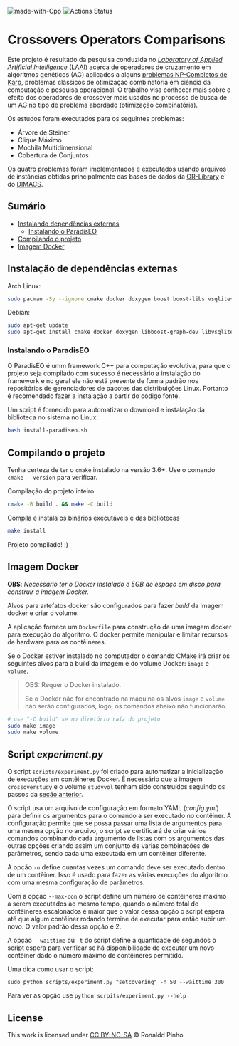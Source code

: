 ![made-with-Cpp](https://img.shields.io/badge/Made%20with-C++-1f425f.svg?style=flat-square)
![Actions Status](https://github.com/pinho/crossover-research/workflows/C++%20CI/badge.svg)

# Crossovers Operators Comparisons

Este projeto é resultado da pesquisa conduzida no 
_[Laboratory of Applied Artificial Intelligence](http://laai.ufpa.br)_ (LAAI)
acerca de operadores de cruzamento em algoritmos genéticos (AG) aplicados a
alguns [problemas NP-Completos de Karp](), problemas clássicos de otimização
combinatória em ciência da computação e pesquisa operacional. O trabalho visa
conhecer mais sobre o efeito dos operadores de crossover mais usados no processo
de busca de um AG no tipo de problema abordado (otimização combinatória).

Os estudos foram executados para os seguintes problemas:
- Árvore de Steiner
- Clique Máximo
- Mochila Multidimensional
- Cobertura de Conjuntos


Os quatro problemas foram implementados e executados usando arquivos de
instâncias obtidas principalmente das bases de dados da
[OR-Library](http://people.brunel.ac.uk/~mastjjb/jeb/info.html)
e do [DIMACS](http://dimacs.rutgers.edu/programs/challenge).


## Sumário

* [Instalando dependências externas](#Instalação-de-dependências-externas)
  - [Instalando o ParadisEO](#Instalando-o-ParadisEO)
* [Compilando o projeto](#Compilando-o-projeto)
* [Imagem Docker](#imagem-docker)

## Instalação de dependências externas

Arch Linux:

```sh
sudo pacman -Sy --ignore cmake docker doxygen boost boost-libs vsqlite++
```

Debian:

```sh
sudo apt-get update
sudo apt-get install cmake docker doxygen libboost-graph-dev libvsqlitepp-dev
```

### Instalando o ParadisEO

O ParadisEO é umm framework C++ para computação evolutiva, para que o projeto
seja compilado com sucesso é necessário a instalação do framework e no geral
ele não está presente de forma padrão nos repositórios de gerenciadores de
pacotes das distribuições Linux. Portanto é recomendado fazer a instalação a
partir do código fonte.

Um script é fornecido para automatizar o download e instalação da biblioteca no
sistema no Linux:

```sh
bash install-paradiseo.sh
```

## Compilando o projeto

Tenha certeza de ter o `cmake` instalado na versão 3.6+. Use o comando
`cmake --version` para verificar.

Compilação do projeto inteiro

```sh
cmake -B build . && make -C build
```

Compila e instala os binários executáveis e das bibliotecas

```sh
make install
```

Projeto compilado! :)

## Imagem Docker

**OBS**: _Necessário ter o Docker instalado e 5GB de espaço em disco para
construir a imagem Docker._

Alvos para artefatos docker são configurados para fazer *build* da imagem docker
e criar o volume.

A aplicação fornece um `Dockerfile` para construção de uma imagem docker para
execução do algoritmo. O docker permite manipular e limitar recursos de hardware
para os contêineres. 

Se o Docker estiver instalado no computador o comando CMake irá criar os seguintes
alvos para a build da imagem e do volume Docker: `image` e `volume`.

> OBS: Requer o Docker instalado.
>
> Se o Docker não for encontrado na máquina os alvos `image` e `volume` não serão
> configurados, logo, os comandos abaixo não funcionarão.

```sh
# use "-C build" se no diretório raíz do projeto
sudo make image 
sudo make volume
```

## Script _experiment.py_

O script `scripts/experiment.py` foi criado para automatizar a inicialização de
execuções em contêineres Docker. É necessário que a imagem `crossoverstudy` e o
volume `studyvol` tenham sido construídos seguindo os passos da
[seção anterior](#Imagem-Docker).

O script usa um arquivo de configuração em formato YAML (_config.yml_) para
definir os argumentos para o comando a ser executado no contêiner. A configuração
permite que se possa passar uma lista de argumentos para uma mesma opção no
arquivo, o script se certificará de criar vários comandos combinando cada
argumento de listas com os argumentos das outras opções criando assim um conjunto
de várias combinações de parâmetros, sendo cada uma executada em um contêiner
diferente.

A opção `-n` define quantas vezes um comando deve ser executado dentro de um
contêiner. Isso é usado para fazer as várias execuções do algoritmo com uma mesma
configuração de parâmetros.

Com a opção `--max-con` o script define um número de contêineres máximo a serem
executados ao mesmo tempo, quando o número total de contêineres escalonados é
maior que o valor dessa opção o script espera até que algum contêiner rodando
termine de executar para então subir um novo. O valor padrão dessa opção é 2.

A opção `--waittime` ou `-t` do script define a quantidade de segundos o script
espera para verificar se há disponibilidade de executar um novo contêiner dado o
número máximo de contêineres permitido.

Uma dica como usar o script:

```console
sudo python scripts/experiment.py "setcovering" -n 50 --waittime 300
```

Para ver as opção use `python scrpits/experiment.py --help`

## License

This work is licensed under
[CC BY-NC-SA](https://creativecommons.org/licenses/by-nc-sa/4.0/)
&copy; Ronaldd Pinho
